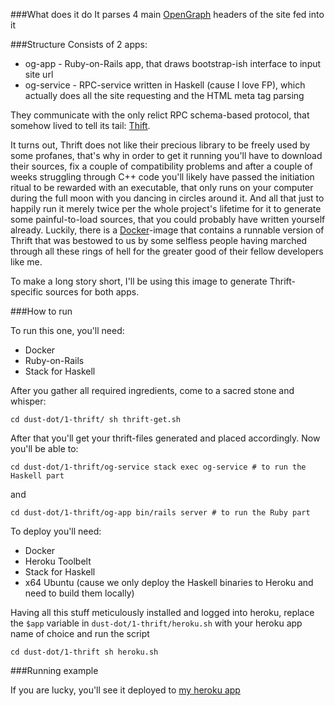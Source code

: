 ###What does it do
It parses 4 main [OpenGraph](http://ogp.me/) headers of the site fed into it

###Structure
Consists of 2 apps:
* og-app - Ruby-on-Rails app, that draws bootstrap-ish interface to input site url
* og-service - RPC-service written in Haskell (cause I love FP),
which actually does all the site requesting and the HTML meta tag parsing

They communicate with the only relict RPC schema-based protocol, that somehow lived
 to tell its tail: [Thift](https://thrift.apache.org).

It turns out, Thrift does not like their precious library to be freely used by some profanes, that's why in order to
get it running you'll have to download their sources, fix a couple of compatibility problems and after a couple of weeks
struggling through C++ code you'll likely have passed the initiation ritual to be rewarded with an executable, that only runs on
your computer during the full moon with you dancing in circles around it.
And all that just to happily run it merely twice per the whole project's lifetime for it
to generate some painful-to-load sources, that you could probably have written yourself already.
Luckily, there is a [Docker](https://www.docker.com/)-image that
contains a runnable version of Thrift that was bestowed to us by some selfless people having marched through all
these rings of hell for the greater good of their fellow developers like me.

To make a long story short, I'll be using this image to generate Thrift-specific sources for both apps.

###How to run

To run this one, you'll need:

* Docker
* Ruby-on-Rails
* Stack for Haskell

After you gather all required ingredients, come to a sacred stone and whisper:

``cd dust-dot/1-thrift/
sh thrift-get.sh``

After that you'll get your thrift-files generated and placed accordingly. Now you'll be able to:


``cd dust-dot/1-thrift/og-service
stack exec og-service # to run the Haskell part``

and 

``cd dust-dot/1-thrift/og-app
bin/rails server # to run the Ruby part``

To deploy you'll need:
* Docker
* Heroku Toolbelt
* Stack for Haskell
* x64 Ubuntu (cause we only deploy the Haskell binaries to Heroku and need to build them locally)

Having all this stuff meticulously installed and logged into heroku, replace the ``$app`` variable
in ``dust-dot/1-thrift/heroku.sh`` with your heroku app name of choice and run the script

``cd dust-dot/1-thrift
sh heroku.sh``

###Running example

If you are lucky, you'll see it deployed to [my heroku app](http://dust1-og-app.herokuapp.com/)
